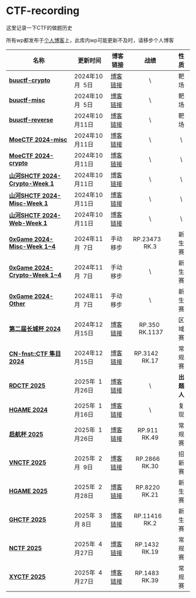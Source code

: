 # CTF-recording

这里记录一下CTF的做题历史

所有wp都发布于[个人博客](https://seandictionary.top)上，此库内wp可能更新不及时，请移步个人博客

| 名称                                                                                | 更新时间          | 博客链接                                                                   |         战绩          |       性质       |
| ----------------------------------------------------------------------------------- | ----------------- | -------------------------------------------------------------------------- | :-------------------: | :--------------: |
| **[buuctf-crypto](/buuctf/buuctf-crypto.md)**                                       | 2024年10月  5日   | [博客链接](https://seandictionary.top/buuctf-crypto/)                      |           \           |       靶场       |
| **[buuctf-misc](/buuctf/buuctf-misc.md)**                                           | 2024年10月  5日   | [博客链接](https://seandictionary.top/buuctf-misc/)                        |           \           |       靶场       |
| **[buuctf-reverse](/buuctf/buuctf-reverse.md)**                                     | 2024年10月11日    | [博客链接](https://seandictionary.top/buuctf-reverse/)                     |           \           |       靶场       |
| **[MoeCTF 2024-misc](/MoeCTF-2024/MoeCTF-2024-misc.md)**                            | 2024年10月11日    | [博客链接](https://seandictionary.top/moectf-2024-misc/)                   |           \           |        \         |
| **[MoeCTF 2024-crypto](/MoeCTF-2024/MoeCTF-2024-crypto.md)**                        | 2024年10月11日    | [博客链接](https://seandictionary.top/moectf-2024-crypto/)                 |           \           |        \         |
| **[山河SHCTF 2024-Crypto-Week 1](/山河SHCTF-2024/山河SHCTF-2024-Crypto-Week-1.md)** | 2024年10月11日    | [博客链接](https://seandictionary.top/shctf-2024-crypto-week-1/)           |           \           |        \         |
| **[山河SHCTF 2024-Misc-Week 1](/山河SHCTF-2024/山河SHCTF-2024-Misc-Week-1.md)**     | 2024年10月11日    | [博客链接](https://seandictionary.top/shctf-2024-misc-week-1/)             |           \           |        \         |
| **[山河SHCTF 2024-Web-Week 1](/山河SHCTF-2024/山河SHCTF-2024-Web-Week-1.md)**       | 2024年10月11日    | [博客链接](https://seandictionary.top/shctf-2024-web-week-1/)              |           \           |        \         |
| **[0xGame 2024-Misc-Week 1~4](/0xGame-2024/0xGame-2024-Misc.md)**                   | 2024年11月  7日   | 手动移步                                                                   | RP.23473         RK.3 |      新生赛      |
| **[0xGame 2024-Crypto-Week 1~4](/0xGame-2024/0xGame-2024-Crypto.md)**               | 2024年11月  7日   | 手动移步                                                                   |           \           |      新生赛      |
| **[0xGame 2024-Other](/0xGame-2024)**                                               | 2024年11月  7日   | 手动移步                                                                   |           \           |      新生赛      |
| **[第二届长城杯 2024](/第二届长城杯-2024/writeup.md)**                              | 2024年12月15日    | [博客链接](https://seandictionary.top/%e9%95%bf%e5%9f%8e%e6%9d%af-2024/)   | RP.350        RK.1137 |      区域赛      |
| **[CN-fnst::CTF 隼目 2024](/隼目CN-fnst-2024/隼目CN-fnst-2024.md)**                 | 2024年12月15日    | [博客链接](https://seandictionary.top/cn-fnst/)                            | RP.3142         RK.17 |      常规赛      |
| **[RDCTF 2025](/RDCTF-2025/writeup.md)**                                            | 2025年  1月26日   | [博客链接](https://seandictionary.top/rdctf-2025-crypto-official-writeup/) |           \           |    **出题人**    |
| **[HGAME 2024](/HGAME/HGAME_2024_Crypto.md)**                                       | 2025年  1月16日   | [博客链接](https://seandictionary.top/hgame-2024/)                         |           \           |       复现       |
| **[启航杯 2025](/启航杯-2025/writeup.md)**                                          | 2025年  1月26日   | [博客链接](https://seandictionary.top/hgame-2024/)                         | RP.911          RK.49 |      常规赛      |
| **[VNCTF 2025](/VNCTF-2025/VNCTF.md)**                                              | 2025年  2月  9日  | [博客链接](https://seandictionary.top/vnctf-2025/)                         | RP.2866         RK.30 |      招新赛      |
| **[HGAME 2025](/HGAME/writeup.md)**                                                 | 2025年  2月28日   | [博客链接](https://seandictionary.top/hgame-2025/)                         | RP.8220         RK.21 |      新生赛      |
| **[GHCTF 2025](/GHCTF/GHCTF.md)**                                                   | 2025年  3月  8日  | [博客链接](https://seandictionary.top/ghctf-2025/)                         | RP.11416         RK.2 |      新生赛      |
| **[NCTF 2025](/NCTF/NCTF.md)**                                                      | 2025年  4月27日   | [博客链接](https://seandictionary.top/nctf-2024/)                          | RP.1432         RK.19 |      常规赛      |
| **[XYCTF 2025](/XYCTF/XYCTF.md)**                                                   | 2025年  4月27日   | [博客链接](https://seandictionary.top/xyctf-2025/)                         | RP.1483         RK.39 |      常规赛      |
